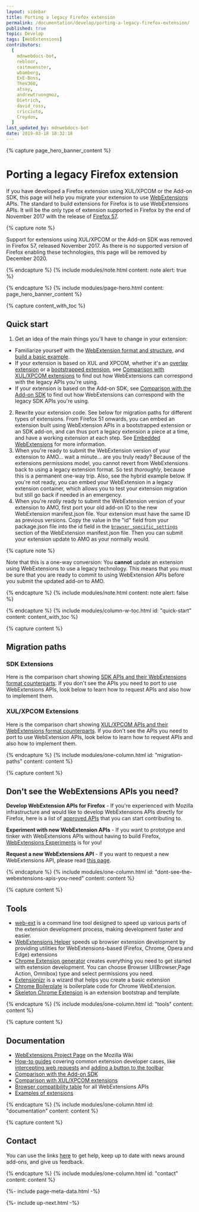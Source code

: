 ```yaml
---
layout: sidebar
title: Porting a legacy Firefox extension
permalink: /documentation/develop/porting-a-legacy-firefox-extension/
published: true
topic: Develop
tags: [WebExtensions]
contributors:
  [
    mdnwebdocs-bot,
    rebloor,
    caitmuenster,
    wbamberg,
    ExE-Boss,
    TheV360,
    atsay,
    andrewtruongmoz,
    Dietrich,
    david_ross,
    cricciuto,
    Croydon,
  ]
last_updated_by: mdnwebdocs-bot
date: 2019-03-18 18:32:18
---
```


<!-- Page Hero Banner -->

{% capture page_hero_banner_content %}

# Porting a legacy Firefox extension

If you have developed a Firefox extension using XUL/XPCOM or the Add-on SDK, this page will help you migrate your extension to use [WebExtensions](/documentation/develop/about-the-webextensions-api) APIs. The standard to build extensions for Firefox is to use WebExtensions APIs. It will be the only type of extension supported in Firefox by the end of November 2017 with the release of [Firefox 57](https://wiki.mozilla.org/RapidRelease/Calendar).

{% capture note %}

Support for extensions using XUL/XPCOM or the Add-on SDK was removed in Firefox 57, released November 2017. As there is no supported version of Firefox enabling these technologies, this page will be removed by December 2020.

{% endcapture %}
{% include modules/note.html
    content: note
    alert: true
%}

{% endcapture %}
{% include modules/page-hero.html
	content: page_hero_banner_content
%}

<!-- END: Page Hero Banner -->

<!-- Content with Table of Contents Module -->

{% capture content_with_toc %}

## Quick start

1. Get an idea of the main things you'll have to change in your extension:

- Familiarize yourself with the [WebExtension format and structure](https://developer.mozilla.org/Add-ons/WebExtensions/Anatomy_of_a_WebExtension), and [build a basic example](https://developer.mozilla.org/docs/Mozilla/Add-ons/WebExtensions/Your_first_WebExtension#Writing_the_extension).
- If your extension is based on XUL and XPCOM, whether it's an [overlay extension](https://developer.mozilla.org/Add-ons/Overlay_Extensions) or a [bootstrapped extension](https://developer.mozilla.org/docs/Mozilla/Add-ons/Bootstrapped_extensions), see [Comparison with XUL/XPCOM extensions](/documentation/develop/comparison-with-xul-xpcom-extensions) to find out how WebExtensions can correspond with the legacy APIs you're using.
- If your extension is based on the Add-on SDK, see [Comparison with the Add-on SDK](/documentation/develop/comparison-with-the-add-on-sdk) to find out how WebExtensions can correspond with the legacy SDK APIs you're using.

2. Rewrite your extension code. See below for migration paths for different types of extensions. From Firefox 51 onwards, you can embed an extension built using WebExtension APIs in a bootstrapped extension or an SDK add-on, and can thus port a legacy extension a piece at a time, and have a working extension at each step. See [Embedded WebExtensions](https://developer.mozilla.org/docs/Mozilla/Add-ons/WebExtensions/Embedded_WebExtensions) for more information.
3. When you're ready to submit the WebExtension version of your extension to AMO... wait a minute... are you truly ready? Because of the extensions permissions model, you cannot revert from WebExtensions back to using a legacy extension format. So test _thoroughly_, because this is a permanent one-way trip. Also, see the hybrid example below. If you're not ready, you can embed your WebExtension in a legacy extension container, which allows you to test your extension migration but still go back if needed in an emergency.
4. When you're _really_ ready to submit the WebExtension version of your extension to AMO, first port your old add-on ID to the new WebExtension manifest.json file. Your extension must have the same ID as previous versions. Copy the value in the "id" field from your package.json file into the id field in the [`browser_specific_settings`](https://developer.mozilla.org/docs/Mozilla/Add-ons/WebExtensions/manifest.json/browser_specific_settings) section of the WebExtension manifest.json file. Then you can submit your extension update to AMO as your normally would.

{% capture note %}

Note that this is a one-way conversion: You **cannot** update an extension using WebExtensions to use a legacy technology. This means that you must be sure that you are ready to commit to using WebExtension APIs before you submit the updated add-on to AMO.

{% endcapture %}
{% include modules/note.html
    content: note
    alert: false
%}

{% endcapture %}
{% include modules/column-w-toc.html
  id: "quick-start"
  content: content_with_toc
%}

<!-- END: Content with Table of Contents -->

<!-- Single Column Body Module -->

{% capture content %}

## Migration paths

### SDK Extensions

Here is the comparison chart showing [SDK APIs and their WebExtensions format counterparts](/documentation/develop/comparison-with-the-add-on-sdk). If you don't see the APIs you need to port to use WebExtensions APIs, look below to learn how to request APIs and also how to implement them.

### XUL/XPCOM Extensions

Here is the comparison chart showing [XUL/XPCOM APIs and their WebExtensions format counterparts](/documentation/develop/comparison-with-xul-xpcom-extensions). If you don't see the APIs you need to port to use WebExtension APIs, look below to learn how to request APIs and also how to implement them.

{% endcapture %}
{% include modules/one-column.html
  id: "migration-paths"
  content: content
%}

<!-- END: Single Column Body Module -->

<!-- Single Column Body Module -->

{% capture content %}

## Don't see the WebExtensions APIs you need?

**Develop WebExtension APIs for Firefox** - If you're experienced with Mozilla infrastructure and would like to develop WebExtensions APIs directly for Firefox, here is a list of [approved APIs](https://mzl.la/2dVs5Ys) that you can start contributing to.

**Experiment with new WebExtension APIs** - If you want to prototype and tinker with WebExtensions APIs without having to build Firefox, [WebExtensions Experiments](http://webextensions-experiments.readthedocs.io/en/latest/index.html) is for you!

**Request a new WebExtensions API** - If you want to request a new WebExtensions API, please read [this page](https://wiki.mozilla.org/WebExtensions/NewAPIs).

{% endcapture %}
{% include modules/one-column.html
  id: "dont-see-the-webextensions-apis-you-need"
  content: content
%}

<!-- END: Single Column Body Module -->

<!-- Single Column Body Module -->

{% capture content %}

## Tools

- [web-ext](/documentation/develop/getting-started-with-web-ext) is a command line tool designed to speed up various parts of the extension development process, making development faster and easier.
- [WebExtensions Helper](https://github.com/mi-g/weh) speeds up browser extension development by providing utilities for WebExtensions-based (Firefox, Chrome, Opera and Edge) extensions
- [Chrome Extension generator](https://github.com/yeoman/generator-chrome-extension) creates everything you need to get started with extension development. You can choose Browser UI(Browser,Page Action, Omnibox) type and select permissions you need.
- [Extensionizr](http://extensionizr.com/) is a wizard that helps you create a basic extension
- [Chrome Boilerplate](https://github.com/mahemoff/chrome-boilerplate) is boilerplate code for Chrome WebExtension.
- [Skeleton Chrome Extension](https://github.com/sitepoint/ChromeSkel_a) is an extension bootstrap and template

{% endcapture %}
{% include modules/one-column.html
  id: "tools"
  content: content
%}

<!-- END: Single Column Body Module -->

<!-- Single Column Body Module -->

{% capture content %}

## Documentation

- [WebExtensions Project Page](https://wiki.mozilla.org/Add-ons/developer/communication) on the Mozilla Wiki
- [How-to guides](/documentation/develop) covering common extension developer cases, like [intercepting web requests](https://developer.mozilla.org/docs/Mozilla/Add-ons/WebExtensions/Intercept_HTTP_requests) and [adding a button to the toolbar](https://developer.mozilla.org/docs/Mozilla/Add-ons/WebExtensions/Add_a_button_to_the_toolbar)
- [Comparison with the Add-on SDK](/documentation/develop/comparison-with-the-add-on-sdk)
- [Comparison with XUL/XPCOM extensions](/documentation/develop/comparison-with-xul-xpcom-extensions)
- [Browser compatibility table](https://developer.mozilla.org/Add-ons/WebExtensions/Browser_support_for_JavaScript_APIs) for all WebExtensions APIs
- [Examples of extensions](https://developer.mozilla.org/Add-ons/WebExtensions/Examples)

{% endcapture %}
{% include modules/one-column.html
  id: "documentation"
  content: content
%}

<!-- END: Single Column Body Module -->

<!-- Single Column Body Module -->

{% capture content %}

## Contact

You can use the links [here](https://developer.mozilla.org/docs/Mozilla/Add-ons#Contact_us) to get help, keep up to date with news around add-ons, and give us feedback.

{% endcapture %}
{% include modules/one-column.html
  id: "contact"
  content: content
%}

<!-- END: Single Column Body Module -->

<!-- Meta Data -->

{%- include page-meta-data.html -%}

<!-- END: Meta Data -->

<!-- Up Next -->

{%- include up-next.html -%}

<!-- END: Up Next -->
